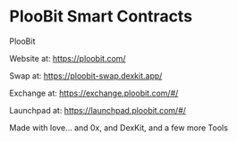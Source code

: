 # PlooBit Smart Contracts

PlooBit


Website at: https://ploobit.com/

Swap at: https://ploobit-swap.dexkit.app/

Exchange at: https://exchange.ploobit.com/#/

Launchpad at: https://launchpad.ploobit.com/#/


Made with love... and 0x, and DexKit, and a few more Tools
